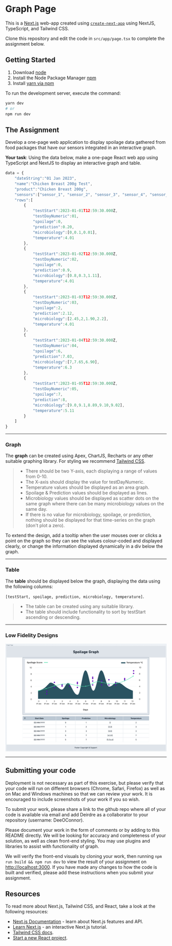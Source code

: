 # Graph Page

This is a [Next.js](https://nextjs.org/) web-app created using [`create-next-app`](https://github.com/vercel/next.js/tree/canary/packages/create-next-app) using NextJS, TypeScript, and Tailwind CSS.

Clone this repository and edit the code in `src/app/page.tsx` to complete the assignment below.

## Getting Started

1. Download [node](https://nodejs.org/en/download)
2. Install the Node Package Manager [npm](https://docs.npmjs.com/downloading-and-installing-node-js-and-npm)
3. Install [yarn via npm](https://classic.yarnpkg.com/lang/en/docs/install/#mac-stable)

To run the development server, execute the command:

```bash
yarn dev
# or
npm run dev
```

## The Assignment

Develop a one-page web application to display spoilage data gathered from food packages that have our sensors integrated in an interactive graph.

**Your task**: Using the data below, make a one-page React web app using TypeScript and NextJS to display an interactive graph and table.

``` javascript
data = {
    "dateString":"01 Jan 2023",
    "name":"Chicken Breast 200g Test",
    "product":"Chicken Breast 200g",
    "sensors":["sensor_1", "sensor_2", "sensor_3", "sensor_4", "sensor_5"],
    "rows":[
        {
            "testStart":2023-01-01T12:59:30.000Z,
            "testDayNumeric":01,
            "spoilage":0,
            "prediction":0.20,
            "microbiology":[0,0.1,0.01],
            "temperature":4.01
        },
        {
            "testStart":2023-01-02T12:59:30.000Z,
            "testDayNumeric":02,
            "spoilage":0,
            "prediction":0.9,
            "microbiology":[0.8,0.3,1.11],
            "temperature":4.01
        },
        {
            "testStart":2023-01-03T12:59:30.000Z,
            "testDayNumeric":03,
            "spoilage":2,
            "prediction":2.12,
            "microbiology":[2.45,2,1.90,2.2],
            "temperature":4.01
        },
        {
            "testStart":2023-01-04T12:59:30.000Z,
            "testDayNumeric":04,
            "spoilage":6,
            "prediction":7.03,
            "microbiology":[7,7.65,6.90],
            "temperature":6.3
        },
        {
            "testStart":2023-01-05T12:59:30.000Z,
            "testDayNumeric":05,
            "spoilage":7,
            "prediction":8,
            "microbiology":[9.0,9.1,8.89,9.10,9.02],
            "temperature":5.11
        }
    ]
}
```

---

### Graph

The **graph** can be created using Apex, ChartJS, Recharts or any other suitable graphing library. For styling we recommend [Tailwind CSS](https://tailwindcss.com/docs/installation).

> * There should be two Y-axis, each displaying a range of values from 0-10.
> * The X-axis should display the value for testDayNumeric.
> * Temperature values should be displayed as an area graph.
> * Spoilage & Prediction values should be displayed as lines.
> * Microbiology values should be displayed as scatter dots on the same graph where there can be many microbiology values on the same day.
> * If there is no value for microbiology, spoilage, or prediction, nothing should be displayed for that time-series on the graph (don't plot a zero).

To extend the design, add a tooltip when the user mouses over or clicks a point on the graph so they can see the values colour-coded and displayed clearly, or change the information displayed dynamically in a div below the graph.

---

### Table

The **table** should be displayed below the graph, displaying the data using the following columns:

`[testStart, spoilage, prediction, microbiology, temperature]`.

> * The table can be created using any suitable library.
> * The table should include functionality to sort by testStart ascending or descending.

---


### Low Fidelity Designs

![Graph Page](public/complex-graph.png)

---

## Submitting your code

Deployment is not necessary as part of this exercise, but please verify that your code will run on different browsers (Chrome, Safari, Firefox) as well as on Mac and Windows machines so that we can review your work. It is encouraged to include screenshots of your work if you so wish.

To submit your work, please share a link to the github repo where all of your code is available via email and add Deirdre as a collaborator to your repository (username: DeeOConnor).

Please document your work in the form of comments or by adding to this README directly. We will be looking for accuracy and completeness of your solution, as well as clean front-end styling. You may use plugins and libraries to assist with functionality of graph.

We will verify the front-end visuals by cloning your work, then running `npm run build && npm run dev` to view the result of your assignment on [http://localhost:3000](http://localhost:3000). If you have made any changes to how the code is built and verified, please add these instructions when you submit your assignment.

## Resources

To read more about Next.js, Tailwind CSS, and React, take a look at the following resources:

* [Next.js Documentation](https://nextjs.org/docs) - learn about Next.js features and API.
* [Learn Next.js](https://nextjs.org/learn) - an interactive Next.js tutorial.
* [Tailwind CSS docs](https://tailwindcss.com/docs/installation).
* [Start a new React project](https://react.dev/learn/start-a-new-react-project).
